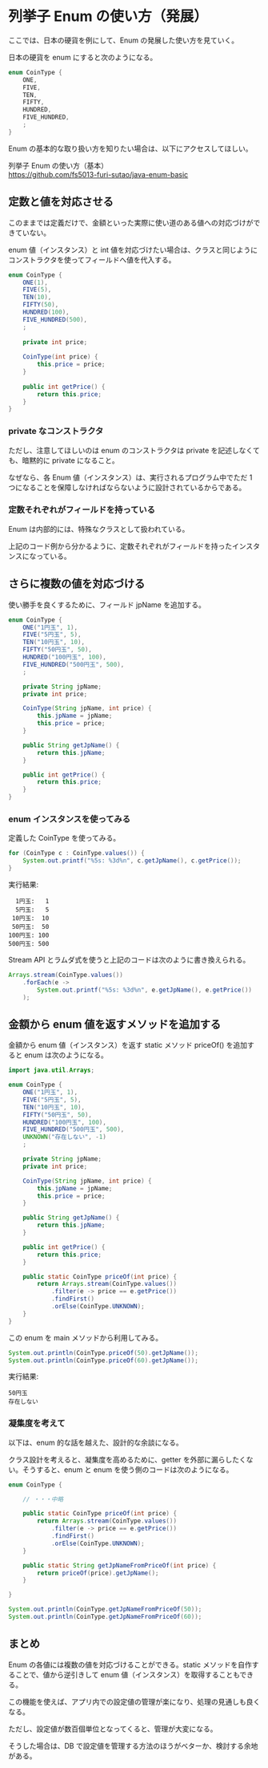 # 列挙子 Enum の使い方（発展）

ここでは、日本の硬貨を例にして、Enum の発展した使い方を見ていく。

日本の硬貨を enum にすると次のようになる。

``` java
enum CoinType {
    ONE,
    FIVE,
    TEN,
    FIFTY,
    HUNDRED,
    FIVE_HUNDRED,
    ;
}
```

Enum の基本的な取り扱い方を知りたい場合は、以下にアクセスしてほしい。

列挙子 Enum の使い方（基本）  
https://github.com/fs5013-furi-sutao/java-enum-basic

## 定数と値を対応させる

このままでは定義だけで、金額といった実際に使い道のある値への対応づけができていない。

enum 値（インスタンス）と int 値を対応づけたい場合は、クラスと同じようにコンストラクタを使ってフィールドへ値を代入する。

``` java
enum CoinType {
    ONE(1),
    FIVE(5),
    TEN(10),
    FIFTY(50),
    HUNDRED(100),
    FIVE_HUNDRED(500),
    ;
    
    private int price;
  
    CoinType(int price) {
        this.price = price;
    }
  
    public int getPrice() {
        return this.price;
    }
}
```

### private なコンストラクタ

ただし、注意してほしいのは enum のコンストラクタは private を記述しなくても、暗黙的に private になること。

なぜなら、各 Enum 値（インスタンス）は、実行されるプログラム中でただ 1 つになることを保障しなければならないように設計されているからである。

### 定数それぞれがフィールドを持っている

Enum は内部的には、特殊なクラスとして扱われている。

上記のコード例から分かるように、定数それぞれがフィールドを持ったインスタンスになっている。

## さらに複数の値を対応づける

使い勝手を良くするために、フィールド jpName を追加する。

``` java
enum CoinType {
    ONE("1円玉", 1), 
    FIVE("5円玉", 5), 
    TEN("10円玉", 10), 
    FIFTY("50円玉", 50), 
    HUNDRED("100円玉", 100),
    FIVE_HUNDRED("500円玉", 500),
    ;

    private String jpName;
    private int price;

    CoinType(String jpName, int price) {
        this.jpName = jpName;
        this.price = price;
    }

    public String getJpName() {
        return this.jpName;
    }

    public int getPrice() {
        return this.price;
    }
}
```

### enum インスタンスを使ってみる

定義した CoinType を使ってみる。

``` java
for (CoinType c : CoinType.values()) {
    System.out.printf("%5s: %3d%n", c.getJpName(), c.getPrice());
}
```

実行結果:

``` output
  1円玉:   1
  5円玉:   5
 10円玉:  10
 50円玉:  50
100円玉: 100
500円玉: 500
```

Stream API とラムダ式を使うと上記のコードは次のように書き換えられる。

``` java
Arrays.stream(CoinType.values())
    .forEach(e -> 
        System.out.printf("%5s: %3d%n", e.getJpName(), e.getPrice())
    );
```

## 金額から enum 値を返すメソッドを追加する

金額から enum 値（インスタンス）を返す static メソッド priceOf() を追加すると enum は次のようになる。

``` java
import java.util.Arrays;

enum CoinType {
    ONE("1円玉", 1), 
    FIVE("5円玉", 5), 
    TEN("10円玉", 10), 
    FIFTY("50円玉", 50), 
    HUNDRED("100円玉", 100),
    FIVE_HUNDRED("500円玉", 500),
    UNKNOWN("存在しない", -1)
    ;

    private String jpName;
    private int price;

    CoinType(String jpName, int price) {
        this.jpName = jpName;
        this.price = price;
    }

    public String getJpName() {
        return this.jpName;
    }

    public int getPrice() {
        return this.price;
    }

    public static CoinType priceOf(int price) {
        return Arrays.stream(CoinType.values())
            .filter(e -> price == e.getPrice())
            .findFirst()
            .orElse(CoinType.UNKNOWN);
    }
}
```

この enum を main メソッドから利用してみる。

``` java
System.out.println(CoinType.priceOf(50).getJpName());
System.out.println(CoinType.priceOf(60).getJpName());
```

実行結果:

``` output
50円玉
存在しない
```

### 凝集度を考えて

以下は、enum 的な話を越えた、設計的な余談になる。

クラス設計を考えると、凝集度を高めるために、getter を外部に漏らしたくない。そうすると、enum と enum を使う側のコードは次のようになる。

```java title="Cointype.java"
enum CoinType {

    // ・・・中略

    public static CoinType priceOf(int price) {
        return Arrays.stream(CoinType.values())
            .filter(e -> price == e.getPrice())
            .findFirst()
            .orElse(CoinType.UNKNOWN);
    }

    public static String getJpNameFromPriceOf(int price) {
        return priceOf(price).getJpName();
    }

}

``` 
```java
System.out.println(CoinType.getJpNameFromPriceOf(50));
System.out.println(CoinType.getJpNameFromPriceOf(60));
```

## まとめ

Enum の各値には複数の値を対応づけることができる。static メソッドを自作することで、値から逆引きして enum 値（インスタンス）を取得することもできる。

この機能を使えば、アプリ内での設定値の管理が楽になり、処理の見通しも良くなる。

ただし、設定値が数百個単位となってくると、管理が大変になる。

そうした場合は、DB で設定値を管理する方法のほうがベターか、検討する余地がある。
